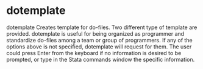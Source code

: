 # dotemplate
dotemplate Creates template for do-files. Two different type of template are provided. dotemplate is useful for being organized as programmer and standardize do-files among a team or group of programmers. If any of the options above is not specified, dotemplate will request for them. The user could press Enter from the keyboard if no information is desired to be prompted, or type in the Stata commands window the specific information. 
